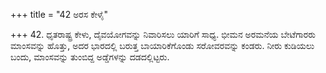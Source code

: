 +++
title = "42 ಅರಸ ಕೇಳೈ"

+++
42. ಧೃತರಾಷ್ಟ್ರ ಕೇಳು, ದೈವಯೋಗವನ್ನು ನಿವಾರಿಸಲು ಯಾರಿಗೆ ಸಾಧ್ಯ. ಭೀಮನ ಅರಮನೆಯ ಬೇಟೆಗಾರರು ಮಾಂಸವನ್ನು ಹೊತ್ತು, ಅದರ ಭಾರದಲ್ಲಿ ಬರುತ್ತ ಬಾಯಾರಿಕೆಗೊಂಡು ಸರೋವರವನ್ನು ಕಂಡರು. ನೀರು ಕುಡಿಯಲು ಬಂದು, ಮಾಂಸವನ್ನು ತುಂಬಿದ್ದ ಅಡ್ಡೆಗಳನ್ನು ದಡದಲ್ಲಿಟ್ಟರು.